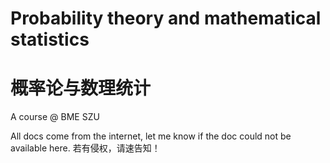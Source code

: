 # Probability theory and mathematical statistics
# 概率论与数理统计

A course @ BME SZU

All docs come from the internet, let me know if the doc could not be available here.
若有侵权，请速告知！
